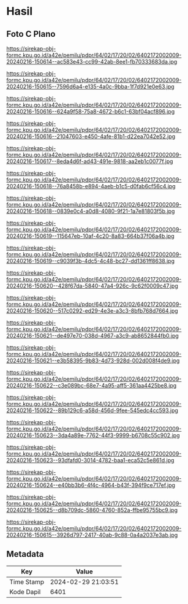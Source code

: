 # Hasil

## Foto C Plano

https://sirekap-obj-formc.kpu.go.id/a42e/pemilu/pdpr/64/02/17/20/02/6402172002009-20240216-150614--ac583e43-cc99-42ab-8ee1-fb70333683da.jpg

https://sirekap-obj-formc.kpu.go.id/a42e/pemilu/pdpr/64/02/17/20/02/6402172002009-20240216-150615--7596d6a4-e135-4a0c-9bba-1f7d921e0e63.jpg

https://sirekap-obj-formc.kpu.go.id/a42e/pemilu/pdpr/64/02/17/20/02/6402172002009-20240216-150616--624a9f58-75a8-4672-b6c1-63bf04acf896.jpg

https://sirekap-obj-formc.kpu.go.id/a42e/pemilu/pdpr/64/02/17/20/02/6402172002009-20240216-150616--21047603-e450-4afe-81b1-d22ea7042e52.jpg

https://sirekap-obj-formc.kpu.go.id/a42e/pemilu/pdpr/64/02/17/20/02/6402172002009-20240216-150617--8eda4d6f-ad43-491e-9818-aa2eb1c0077f.jpg

https://sirekap-obj-formc.kpu.go.id/a42e/pemilu/pdpr/64/02/17/20/02/6402172002009-20240216-150618--76a8458b-e894-4aeb-b1c5-d0fab6cf56c4.jpg

https://sirekap-obj-formc.kpu.go.id/a42e/pemilu/pdpr/64/02/17/20/02/6402172002009-20240216-150618--0839e0c4-a0d8-4080-9f21-1a7e81803f5b.jpg

https://sirekap-obj-formc.kpu.go.id/a42e/pemilu/pdpr/64/02/17/20/02/6402172002009-20240216-150619--115647eb-10af-4c20-8a83-664b37f06a4b.jpg

https://sirekap-obj-formc.kpu.go.id/a42e/pemilu/pdpr/64/02/17/20/02/6402172002009-20240216-150619--c9039f3b-4dc5-4c48-bc27-dd1361ff8638.jpg

https://sirekap-obj-formc.kpu.go.id/a42e/pemilu/pdpr/64/02/17/20/02/6402172002009-20240216-150620--428f67da-5840-47a4-926c-9c62f0009c47.jpg

https://sirekap-obj-formc.kpu.go.id/a42e/pemilu/pdpr/64/02/17/20/02/6402172002009-20240216-150620--517c0292-ed29-4e3e-a3c3-8bfb768d7664.jpg

https://sirekap-obj-formc.kpu.go.id/a42e/pemilu/pdpr/64/02/17/20/02/6402172002009-20240216-150621--de497e70-038d-4967-a3c9-ab8652844fb0.jpg

https://sirekap-obj-formc.kpu.go.id/a42e/pemilu/pdpr/64/02/17/20/02/6402172002009-20240216-150621--e3b58395-9b83-4d73-928d-002d008f4de9.jpg

https://sirekap-obj-formc.kpu.go.id/a42e/pemilu/pdpr/64/02/17/20/02/6402172002009-20240216-150622--c3e089bc-68e7-4a95-aff5-361aa4425be8.jpg

https://sirekap-obj-formc.kpu.go.id/a42e/pemilu/pdpr/64/02/17/20/02/6402172002009-20240216-150622--89b129c6-a58d-456d-9fee-545edc4cc593.jpg

https://sirekap-obj-formc.kpu.go.id/a42e/pemilu/pdpr/64/02/17/20/02/6402172002009-20240216-150623--3da4a89e-7762-44f3-9999-b6708c55c902.jpg

https://sirekap-obj-formc.kpu.go.id/a42e/pemilu/pdpr/64/02/17/20/02/6402172002009-20240216-150623--93dfafd0-3014-4782-baa1-eca52c5e861d.jpg

https://sirekap-obj-formc.kpu.go.id/a42e/pemilu/pdpr/64/02/17/20/02/6402172002009-20240216-150624--e40bb3b6-4f4c-4964-b43f-394f9ce717ef.jpg

https://sirekap-obj-formc.kpu.go.id/a42e/pemilu/pdpr/64/02/17/20/02/6402172002009-20240216-150625--d8b709dc-5860-4760-852a-ffbe95755bc9.jpg

https://sirekap-obj-formc.kpu.go.id/a42e/pemilu/pdpr/64/02/17/20/02/6402172002009-20240216-150615--3926d797-2417-40ab-9c88-0a4a2037e3ab.jpg


## Metadata

| Key        | Value               |
| ---------- | ------------------- |
| Time Stamp | 2024-02-29 21:03:51 |
| Kode Dapil | 6401                |



